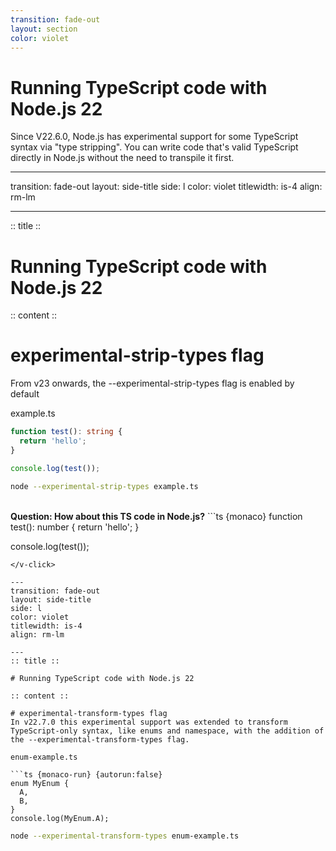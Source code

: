 ```yaml
---
transition: fade-out
layout: section
color: violet
---
```


# Running TypeScript code with Node.js 22

Since V22.6.0, Node.js has experimental support for some TypeScript syntax via "type stripping". You can write code that's valid TypeScript directly in Node.js without the need to transpile it first.

---
transition: fade-out
layout: side-title
side: l
color: violet
titlewidth: is-4
align: rm-lm

---
:: title ::

# Running TypeScript code with Node.js 22

:: content ::

# experimental-strip-types flag
From v23 onwards, the --experimental-strip-types flag is enabled by default

example.ts

```ts {monaco}
function test(): string {
  return 'hello';
}

console.log(test());
```

```bash {monaco}
node --experimental-strip-types example.ts
```

<v-click>
<br />
<b>Question: How about this TS code in Node.js?</b>
```ts {monaco}
function test(): number {
  return 'hello';
}

console.log(test());
```
</v-click>

---
transition: fade-out
layout: side-title
side: l
color: violet
titlewidth: is-4
align: rm-lm

---
:: title ::

# Running TypeScript code with Node.js 22

:: content ::

# experimental-transform-types flag
In v22.7.0 this experimental support was extended to transform TypeScript-only syntax, like enums and namespace, with the addition of the --experimental-transform-types flag.

enum-example.ts

```ts {monaco-run} {autorun:false}
enum MyEnum {
  A,
  B,
}
console.log(MyEnum.A);
```

```bash {monaco}
node --experimental-transform-types enum-example.ts
```